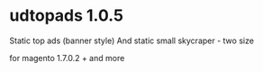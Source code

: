 udtopads 1.0.5
==============

Static top ads (banner style)
And static small skycraper - two size 

for magento 1.7.0.2 + and more